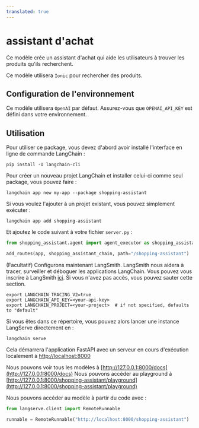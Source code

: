 ```yaml
---
translated: true
---
```


# assistant d'achat

Ce modèle crée un assistant d'achat qui aide les utilisateurs à trouver les produits qu'ils recherchent.

Ce modèle utilisera `Ionic` pour rechercher des produits.

## Configuration de l'environnement

Ce modèle utilisera `OpenAI` par défaut.
Assurez-vous que `OPENAI_API_KEY` est défini dans votre environnement.

## Utilisation

Pour utiliser ce package, vous devez d'abord avoir installé l'interface en ligne de commande LangChain :

```shell
pip install -U langchain-cli
```

Pour créer un nouveau projet LangChain et installer celui-ci comme seul package, vous pouvez faire :

```shell
langchain app new my-app --package shopping-assistant
```

Si vous voulez l'ajouter à un projet existant, vous pouvez simplement exécuter :

```shell
langchain app add shopping-assistant
```

Et ajoutez le code suivant à votre fichier `server.py` :

```python
from shopping_assistant.agent import agent_executor as shopping_assistant_chain

add_routes(app, shopping_assistant_chain, path="/shopping-assistant")
```

(Facultatif) Configurons maintenant LangSmith.
LangSmith nous aidera à tracer, surveiller et déboguer les applications LangChain.
Vous pouvez vous inscrire à LangSmith [ici](https://smith.langchain.com/).
Si vous n'avez pas accès, vous pouvez sauter cette section.

```shell
export LANGCHAIN_TRACING_V2=true
export LANGCHAIN_API_KEY=<your-api-key>
export LANGCHAIN_PROJECT=<your-project>  # if not specified, defaults to "default"
```

Si vous êtes dans ce répertoire, vous pouvez alors lancer une instance LangServe directement en :

```shell
langchain serve
```

Cela démarrera l'application FastAPI avec un serveur en cours d'exécution localement à
[http://localhost:8000](http://localhost:8000)

Nous pouvons voir tous les modèles à [http://127.0.0.1:8000/docs](http://127.0.0.1:8000/docs)
Nous pouvons accéder au playground à [http://127.0.0.1:8000/shopping-assistant/playground](http://127.0.0.1:8000/shopping-assistant/playground)

Nous pouvons accéder au modèle à partir du code avec :

```python
from langserve.client import RemoteRunnable

runnable = RemoteRunnable("http://localhost:8000/shopping-assistant")
```
